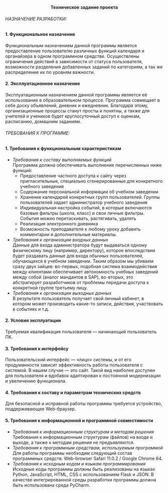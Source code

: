 <p align="center">
<b>Техническое задание проекта</b><br>
</p>

###### НАЗНАЧЕНИЕ РАЗРАБОТКИ: ######

#### 1. Функциональное назначение   ####
Функциональным назначением данной программы является предоставление пользователю различных функций календаря и органайзера в одном программном средстве. Осуществлены ограничения действий в зависимости от статуса пользователя, возможности разделения добавленных заданий по категориям, а так же распределение их по уровням важности.

#### 2. Эксплуатационное назначение   ####
Эксплуатационным назначением данной программы является её использование в образовательном процессе. Программа совмещает в себе доску объявлений, дневник и ежедневник. Благодаря этому, организационные процессы станут просты и понятны, а также для учителей и учеников будет круглосуточный доступ к оценкам, расписанию, домашним заданиям.

###### ТРЕБОВАНИЯ К ПРОГРАММЕ: ######
#### 1. Требования к функциональным характеристикам   ####     
  * *Требования к составу выполняемых функций*   
Программа должна обеспечивать выполнение перечисленных ниже функций:
    * Предоставление частного доступа к сайту через пригласительные, специально сгенерированные для конкретного учебного заведения
    * Содержание персональной информации об учебном заведении
    * Хранение календарей конкретных групп пользователей. Группы пользователей задает администратор учебного заведения
    * Индивидуальная настройка событий, в которые включаются базовые фильтры (школа, класс) и свои личные фильтры. События можно перетаскивать, растягивать, удалять
    * Реализация электронного дневника
    * Возможность преподавателя к любому уроку добавить комментарии и дополнительные материалы.
  * *Требования к организации входных данных*   
Данные для входа администратора будут выдаваться одному физическому лицу (например, директору), которое впоследствии будет раздавать данные для входа обычных пользователей, обучающихся в учебном заведении. 
Таким образом мы убиваем сразу двух зайцев: во-первых, подобная система взаимодействия между клиентами обеспечивает автономность учебных заведений между собой (аналог мандантов в SAP), во-вторых, это абстрагирует разработчиков от проблемы передачи доступа к конкретной группе третьему лицу.
  * *Требования к организации выходных данных*   
В результате пользователь получает свой личный кабинет, в котором может производить какие-то записи, действия, участвовать в событиях и т.д.

#### 2. Условия эксплуатации   ####  
Требуемая квалификация пользователя — начинающий пользователь ПК.

#### 3. Требования к интерфейсу   ####
Пользовательский интерфейс — «лицо» системы, и от его продуманности зависит эффективность работы пользователя с системой. В нашем случае — это сайт. Такой вид наиболее доступен для пользователя и вдобавок адаптирован к постоянной модернизации и увеличению функционала.

#### 4. Требования к составу и параметрам технических средств   ####   
Для безопасной и исправной работы программы требуется устройство, поддерживающее Web-браузер.

#### 5.  Требования к информационной и программной совместимости   ####      
  * *Требования к информационным структурам и методам решения*     
Требования к информационным структурам (файлов) на входе и выходе, а также к методам решения не предъявляются.
  * *Требования к программным средствам, используемым программой*     
Для работы программы необходим следующий состав программных средств:
Web-browser Safari 11.0.2 / Google Chrome 64.
  * *Требования к исходным кодам и языкам программирования*     
Исходные коды программы должны быть реализованы на языках Python, JavaScript, HTML, CSS с использованием Flask и JSON. В качестве интегрированной среды разработки программы должна быть использована среда PyCharm.
